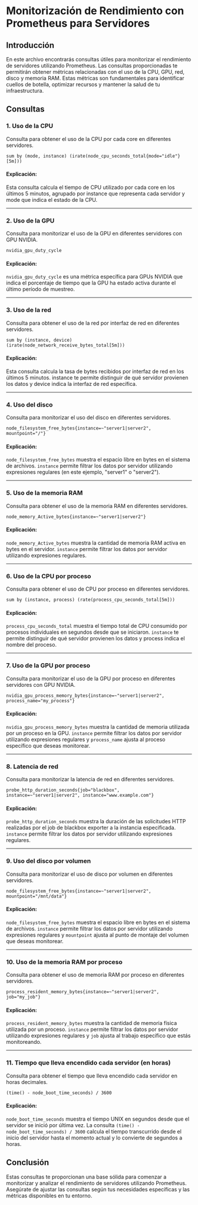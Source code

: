 # Monitorización de Rendimiento con Prometheus para Servidores

## Introducción

En este archivo encontrarás consultas útiles para monitorizar el rendimiento de servidores utilizando Prometheus. Las consultas proporcionadas te permitirán obtener métricas relacionadas con el uso de la CPU, GPU, red, disco y memoria RAM. Estas métricas son fundamentales para identificar cuellos de botella, optimizar recursos y mantener la salud de tu infraestructura.

## Consultas

### 1. Uso de la CPU

Consulta para obtener el uso de la CPU por cada core en diferentes servidores.

```promql
sum by (mode, instance) (irate(node_cpu_seconds_total{mode="idle"}[5m]))
```

#### Explicación:

Esta consulta calcula el tiempo de CPU utilizado por cada core en los últimos 5 minutos, agrupado por instance que representa cada servidor y mode que indica el estado de la CPU.

---

### 2. Uso de la GPU

Consulta para monitorizar el uso de la GPU en diferentes servidores con GPU NVIDIA.

```promql
nvidia_gpu_duty_cycle
```

#### Explicación:

`nvidia_gpu_duty_cycle` es una métrica específica para GPUs NVIDIA que indica el porcentaje de tiempo que la GPU ha estado activa durante el último período de muestreo.

---

### 3. Uso de la red

Consulta para obtener el uso de la red por interfaz de red en diferentes servidores.

```promql
sum by (instance, device) (irate(node_network_receive_bytes_total[5m]))
```

#### Explicación:

Esta consulta calcula la tasa de bytes recibidos por interfaz de red en los últimos 5 minutos. instance te permite distinguir de qué servidor provienen los datos y device indica la interfaz de red específica.

---

### 4. Uso del disco

Consulta para monitorizar el uso del disco en diferentes servidores.

```promql
node_filesystem_free_bytes{instance=~"server1|server2", mountpoint="/"}
```

#### Explicación:

`node_filesystem_free_bytes` muestra el espacio libre en bytes en el sistema de archivos. `instance` permite filtrar los datos por servidor utilizando expresiones regulares (en este ejemplo, "server1" o "server2").

---

### 5. Uso de la memoria RAM

Consulta para obtener el uso de la memoria RAM en diferentes servidores.

```promql
node_memory_Active_bytes{instance=~"server1|server2"}
```

#### Explicación:

`node_memory_Active_bytes` muestra la cantidad de memoria RAM activa en bytes en el servidor. `instance` permite filtrar los datos por servidor utilizando expresiones regulares.

---

### 6. Uso de la CPU por proceso

Consulta para obtener el uso de CPU por proceso en diferentes servidores.

```promql
sum by (instance, process) (rate(process_cpu_seconds_total[5m]))
```

#### Explicación:

`process_cpu_seconds_total` muestra el tiempo total de CPU consumido por procesos individuales en segundos desde que se iniciaron. `instance` te permite distinguir de qué servidor provienen los datos y process indica el nombre del proceso.

---

### 7. Uso de la GPU por proceso

Consulta para monitorizar el uso de la GPU por proceso en diferentes servidores con GPU NVIDIA.

```promql
nvidia_gpu_process_memory_bytes{instance=~"server1|server2", process_name="my_process"}
```

#### Explicación:

`nvidia_gpu_process_memory_bytes` muestra la cantidad de memoria utilizada por un proceso en la GPU. `instance` permite filtrar los datos por servidor utilizando expresiones regulares y `process_name` ajusta al proceso específico que deseas monitorear.

---

### 8. Latencia de red

Consulta para monitorizar la latencia de red en diferentes servidores.

```promql
probe_http_duration_seconds{job="blackbox", instance=~"server1|server2", instance="www.example.com"}
```

#### Explicación:

`probe_http_duration_seconds` muestra la duración de las solicitudes HTTP realizadas por el job de blackbox exporter a la instancia especificada. `instance` permite filtrar los datos por servidor utilizando expresiones regulares.

---

### 9. Uso del disco por volumen

Consulta para monitorizar el uso de disco por volumen en diferentes servidores.

```promql
node_filesystem_free_bytes{instance=~"server1|server2", mountpoint="/mnt/data"}
```

#### Explicación:

`node_filesystem_free_bytes` muestra el espacio libre en bytes en el sistema de archivos. `instance` permite filtrar los datos por servidor utilizando expresiones regulares y `mountpoint` ajusta al punto de montaje del volumen que deseas monitorear.

---

### 10. Uso de la memoria RAM por proceso

Consulta para obtener el uso de memoria RAM por proceso en diferentes servidores.

```promql
process_resident_memory_bytes{instance=~"server1|server2", job="my_job"}
```

#### Explicación:

`process_resident_memory_bytes` muestra la cantidad de memoria física utilizada por un proceso. `instance` permite filtrar los datos por servidor utilizando expresiones regulares y `job` ajusta al trabajo específico que estás monitoreando.

---

### 11. Tiempo que lleva encendido cada servidor (en horas)

Consulta para obtener el tiempo que lleva encendido cada servidor en horas decimales.

```promql
(time() - node_boot_time_seconds) / 3600
```

#### Explicación:

`node_boot_time_seconds` muestra el tiempo UNIX en segundos desde que el servidor se inició por última vez. La consulta `(time() - node_boot_time_seconds) / 3600` calcula el tiempo transcurrido desde el inicio del servidor hasta el momento actual y lo convierte de segundos a horas.

## Conclusión

Estas consultas te proporcionan una base sólida para comenzar a monitorizar y analizar el rendimiento de servidores utilizando Prometheus. Asegúrate de ajustar las consultas según tus necesidades específicas y las métricas disponibles en tu entorno.

